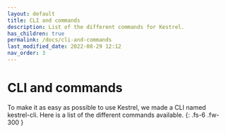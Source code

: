 ```yaml
---
layout: default
title: CLI and commands
description: List of the different commands for Kestrel.
has_children: true
permalink: /docs/cli-and-commands
last_modified_date: 2022-08-29 12:12
nav_order: 3
---
```


# CLI and commands

To make it as easy as possible to use Kestrel, we made a CLI named kestrel-cli. Here is a list of the different commands available.
{: .fs-6 .fw-300 }
